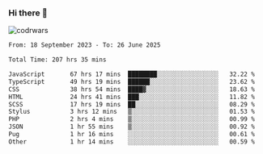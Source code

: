 ### Hi there 👋


![codrwars](https://www.codewars.com/users/rsschool_c9af20f58c35c696/badges/micro) 

<!--START_SECTION:waka-->

```txt
From: 18 September 2023 - To: 26 June 2025

Total Time: 207 hrs 35 mins

JavaScript       67 hrs 17 mins  ████████░░░░░░░░░░░░░░░░░   32.22 %
TypeScript       49 hrs 19 mins  ██████░░░░░░░░░░░░░░░░░░░   23.62 %
CSS              38 hrs 54 mins  ████▓░░░░░░░░░░░░░░░░░░░░   18.63 %
HTML             24 hrs 41 mins  ███░░░░░░░░░░░░░░░░░░░░░░   11.82 %
SCSS             17 hrs 19 mins  ██░░░░░░░░░░░░░░░░░░░░░░░   08.29 %
Stylus           3 hrs 12 mins   ▒░░░░░░░░░░░░░░░░░░░░░░░░   01.53 %
PHP              2 hrs 4 mins    ▒░░░░░░░░░░░░░░░░░░░░░░░░   00.99 %
JSON             1 hr 55 mins    ▒░░░░░░░░░░░░░░░░░░░░░░░░   00.92 %
Pug              1 hr 16 mins    ░░░░░░░░░░░░░░░░░░░░░░░░░   00.61 %
Other            1 hr 14 mins    ░░░░░░░░░░░░░░░░░░░░░░░░░   00.59 %
```

<!--END_SECTION:waka-->
